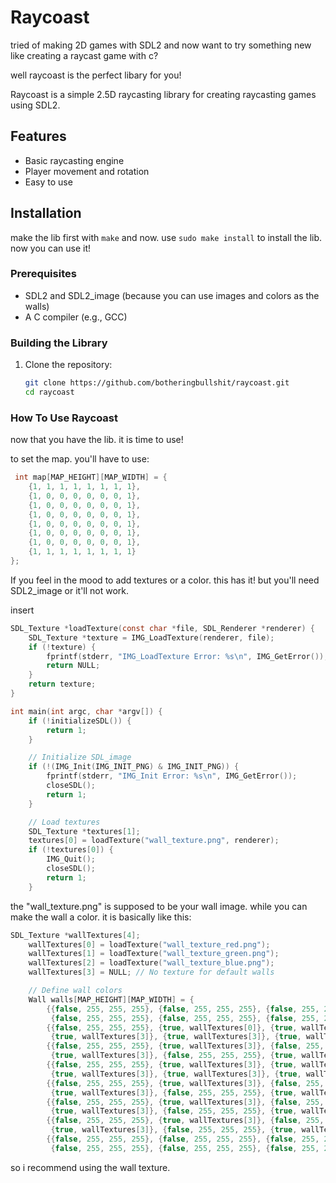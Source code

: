 # Raycoast

tried of making 2D games with SDL2 and now want to try something new like creating a raycast game with c?

well raycoast is the perfect libary for you!

Raycoast is a simple 2.5D raycasting library for creating raycasting games using SDL2.

## Features

- Basic raycasting engine
- Player movement and rotation
- Easy to use

## Installation
make the lib first with `make`
and now. use `sudo make install` to install the lib. now you can use it!

### Prerequisites

- SDL2 and SDL2_image (because you can use images and colors as the walls)
- A C compiler (e.g., GCC)

### Building the Library

1. Clone the repository:
   ```sh
   git clone https://github.com/botheringbullshit/raycoast.git
   cd raycoast

### How To Use Raycoast
now that you have the lib. it is time to use!

to set the map. you'll have to use:
```c
 int map[MAP_HEIGHT][MAP_WIDTH] = {
    {1, 1, 1, 1, 1, 1, 1, 1},
    {1, 0, 0, 0, 0, 0, 0, 1},
    {1, 0, 0, 0, 0, 0, 0, 1},
    {1, 0, 0, 0, 0, 0, 0, 1},
    {1, 0, 0, 0, 0, 0, 0, 1},
    {1, 0, 0, 0, 0, 0, 0, 1},
    {1, 0, 0, 0, 0, 0, 0, 1},
    {1, 1, 1, 1, 1, 1, 1, 1}
};
```

If you feel in the mood to add textures or a color. this has it!
but you'll need SDL2_image or it'll not work.

insert

```c
SDL_Texture *loadTexture(const char *file, SDL_Renderer *renderer) {
    SDL_Texture *texture = IMG_LoadTexture(renderer, file);
    if (!texture) {
        fprintf(stderr, "IMG_LoadTexture Error: %s\n", IMG_GetError());
        return NULL;
    }
    return texture;
}

int main(int argc, char *argv[]) {
    if (!initializeSDL()) {
        return 1;
    }

    // Initialize SDL_image
    if (!(IMG_Init(IMG_INIT_PNG) & IMG_INIT_PNG)) {
        fprintf(stderr, "IMG_Init Error: %s\n", IMG_GetError());
        closeSDL();
        return 1;
    }

    // Load textures
    SDL_Texture *textures[1];
    textures[0] = loadTexture("wall_texture.png", renderer);
    if (!textures[0]) {
        IMG_Quit();
        closeSDL();
        return 1;
    }
```

the "wall_texture.png" is supposed to be your wall image. while you can make the wall a color. it is basically like this:
```c
SDL_Texture *wallTextures[4];
    wallTextures[0] = loadTexture("wall_texture_red.png");
    wallTextures[1] = loadTexture("wall_texture_green.png");
    wallTextures[2] = loadTexture("wall_texture_blue.png");
    wallTextures[3] = NULL; // No texture for default walls

    // Define wall colors
    Wall walls[MAP_HEIGHT][MAP_WIDTH] = {
        {{false, 255, 255, 255}, {false, 255, 255, 255}, {false, 255, 255, 255}, {false, 255, 255, 255},
         {false, 255, 255, 255}, {false, 255, 255, 255}, {false, 255, 255, 255}, {false, 255, 255, 255}},
        {{false, 255, 255, 255}, {true, wallTextures[0]}, {true, wallTextures[3]}, {true, wallTextures[3]},
         {true, wallTextures[3]}, {true, wallTextures[3]}, {true, wallTextures[3]}, {false, 255, 255, 255}},
        {{false, 255, 255, 255}, {true, wallTextures[3]}, {false, 255, 255, 255}, {true, wallTextures[3]},
         {true, wallTextures[3]}, {false, 255, 255, 255}, {true, wallTextures[3]}, {false, 255, 255, 255}},
        {{false, 255, 255, 255}, {true, wallTextures[3]}, {true, wallTextures[1]}, {true, wallTextures[3]},
         {true, wallTextures[3]}, {true, wallTextures[3]}, {true, wallTextures[3]}, {false, 255, 255, 255}},
        {{false, 255, 255, 255}, {true, wallTextures[3]}, {false, 255, 255, 255}, {true, wallTextures[3]},
         {true, wallTextures[3]}, {false, 255, 255, 255}, {true, wallTextures[3]}, {false, 255, 255, 255}},
        {{false, 255, 255, 255}, {true, wallTextures[3]}, {false, 255, 255, 255}, {true, wallTextures[3]},
         {true, wallTextures[3]}, {false, 255, 255, 255}, {true, wallTextures[3]}, {false, 255, 255, 255}},
        {{false, 255, 255, 255}, {true, wallTextures[3]}, {false, 255, 255, 255}, {true, wallTextures[3]},
         {true, wallTextures[3]}, {false, 255, 255, 255}, {true, wallTextures[3]}, {false, 255, 255, 255}},
        {{false, 255, 255, 255}, {false, 255, 255, 255}, {false, 255, 255, 255}, {false, 255, 255, 255},
         {false, 255, 255, 255}, {false, 255, 255, 255}, {false, 255, 255, 255}, {false, 255, 255, 255}}
```

so i recommend using the wall texture.
